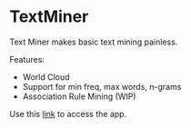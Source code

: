 # TextMiner

Text Miner makes basic text mining painless.

Features:
- World Cloud
- Support for min freq, max words, n-grams
- Association Rule Mining (WIP) 

Use this [link](https://lzys90.shinyapps.io/TextMiner/) to access the app.

